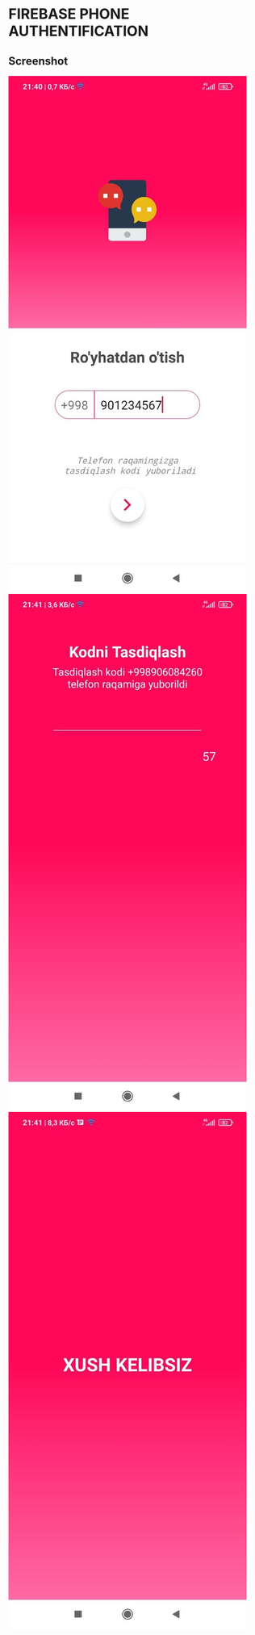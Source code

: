 # FIREBASE PHONE AUTHENTIFICATION

## Screenshot

![img1](phone1.jpg?raw=true)
![img2](phone2.jpg?raw=true)
![img3](phone3.jpg)
